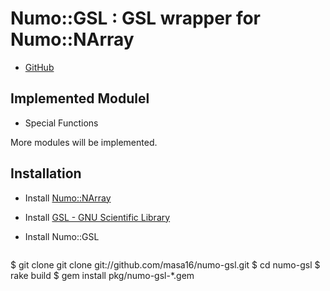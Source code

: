 # Numo::GSL : GSL wrapper for Numo::NArray

* [GitHub](https://github.com/masa16/numo-gsl)

## Implemented Modulel

* Special Functions

More modules will be implemented.

## Installation

* Install [Numo::NArray](https://github.com/masa16/numo-narray)
* Install [GSL - GNU Scientific Library](http://www.gnu.org/software/gsl/)

* Install Numo::GSL
  ```shell
$ git clone git clone git://github.com/masa16/numo-gsl.git
$ cd numo-gsl
$ rake build
$ gem install pkg/numo-gsl-*.gem
```
